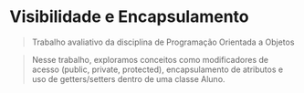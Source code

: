 # Visibilidade e Encapsulamento

> Trabalho avaliativo da disciplina de Programação Orientada a Objetos

> Nesse trabalho, exploramos conceitos como modificadores de acesso (public, private, protected), encapsulamento de atributos e uso de getters/setters dentro de uma classe Aluno.

